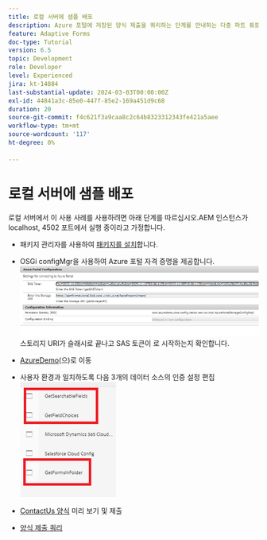 ```yaml
---
title: 로컬 서버에 샘플 배포
description: Azure 포털에 저장된 양식 제출을 쿼리하는 단계를 안내하는 다중 파트 튜토리얼입니다.
feature: Adaptive Forms
doc-type: Tutorial
version: 6.5
topic: Development
role: Developer
level: Experienced
jira: kt-14884
last-substantial-update: 2024-03-03T00:00:00Z
exl-id: 44841a3c-85e0-447f-85e2-169a451d9c68
duration: 20
source-git-commit: f4c621f3a9caa8c2c64b8323312343fe421a5aee
workflow-type: tm+mt
source-wordcount: '117'
ht-degree: 0%

---
```


# 로컬 서버에 샘플 배포

로컬 서버에서 이 사용 사례를 사용하려면 아래 단계를 따르십시오.AEM 인스턴스가 localhost, 4502 포트에서 실행 중이라고 가정합니다.

* 패키지 관리자를 사용하여 [패키지를 설치](assets/azuredemo.all-1.0.0-SNAPSHOT.zip)합니다.

* OSGi configMgr을 사용하여 Azure 포털 자격 증명을 제공합니다.
  ![azure-portal](assets/azure-portal-config.png)
스토리지 URI가 슬래시로 끝나고 SAS 토큰이 로 시작하는지 확인합니다.
* [AzureDemo](http://localhost:4502/libs/fd/fdm/gui/components/admin/fdmcloudservice/fdm.html/conf/azuredemo)(으)로 이동

* 사용자 환경과 일치하도록 다음 3개의 데이터 소스의 인증 설정 편집
  ![데이터 소스](assets/fdm-data-sources.png)

* [ContactUs 양식](http://localhost:4502/content/dam/formsanddocuments/azureportal/contactus/jcr:content?wcmmode=disabled) 미리 보기 및 제출

* [양식 제출 쿼리](http://localhost:4502/content/dam/formsanddocuments/azureportal/queryformsubmissions/jcr:content?wcmmode=disabled)
